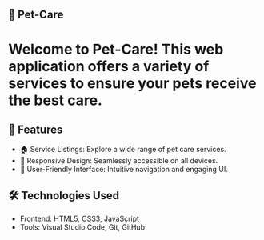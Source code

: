 ## 🐾 Pet-Care
# Welcome to Pet-Care! This web application offers a variety of services to ensure your pets receive the best care.


## 🚀 Features
- 🏠 Service Listings: Explore a wide range of pet care services.
- 📱 Responsive Design: Seamlessly accessible on all devices.
- 🎨 User-Friendly Interface: Intuitive navigation and engaging UI.

## 🛠️ Technologies Used
- Frontend: HTML5, CSS3, JavaScript
- Tools: Visual Studio Code, Git, GitHub
